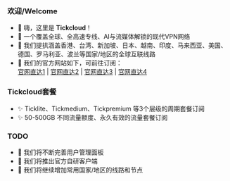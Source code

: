 ### 欢迎/Welcome
- 👋 嗨，这里是 **Tickcloud**！
- 👀 一个覆盖全球、全高速专线、AI与流媒体解锁的现代VPN网络
- 🌱 我们提拱涵盖香港、台湾、新加坡、日本、越南、印度、马来西亚、美国、德国、罗马利亚、波兰等国家/地区的全球互联线路
- 💞️ 我们的官方网站如下，可前往订阅：<br>
     [官网直达1](https://www.tickcloud.net)  |  [官网直达2](https://www.tickcloud.site)  |   [官网直达3](https://www.tickcloud.link)  |   [官网直达4](https://www.tickcloud.online)

### Tickcloud套餐
- ✨ Ticklite、Tickmedium、Tickpremium 等3个层级的周期套餐订阅
- ✨ 50-500GB 不同流量额度、永久有效的流量套餐订阅

### TODO
- 🚩 我们将不断完善用户管理面板
- 🚩 我们将推出官方自研客户端
- 🚩 我们将继续增加常用国家/地区的线路和节点
<!---
tick99/tick99 is a ✨ special ✨ repository because its `README.md` (this file) appears on your GitHub profile.
You can click the Preview link to take a look at your changes.
--->

